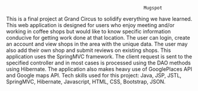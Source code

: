                                                         Mugspot
This is a final project at Grand Circus to solidify everything we have learned. 
This web application is designed for users who enjoy meeting and/or working in coffee shops but would like to know specific information conducive for getting work done at that location. The user can login, create an account and view shops in the area with the unique data. The user may also add their own shop and submit reviews on existing shops.
This application uses the SpringMVC framework. The client request is sent to the specified controller and in most cases is processed using the DAO methods using Hibernate. The application also makes heavy use of GooglePlaces API and Google maps API.
Tech skills used for this project: Java, JSP, JSTL, SpringMVC, Hibernate, Javascript, HTML, CSS, Bootstrap, JSON.
